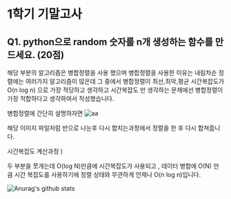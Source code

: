 1학기 기말고사
==============

Q1. python으로 random 숫자를 n개 생성하는 함수를 만드세요. (20점)
--------------------------------------------------------------

해당 부분의 알고리즘은 병합정렬을 사용 했으며 병합정렬을 사용한 이유는  내림차순 정렬에는
여러가지 알고리즘이 많은데 그 중에서 병합정렬이 최선,최악,평균 시간복잡도가 O(n log n) 으로 가장
적당하고 생각하고 시간복잡도 만 생각하는 문제에선 병합정렬이 가장 적합하다고 생각하여서 작성했습니다.


병합정렬에 간단히 설명하자면
![aa](https://user-images.githubusercontent.com/48937399/84622030-0f0f7000-af17-11ea-9e93-6e6b21eaed38.png)

해당 이미지 파일처럼 반으로 나눈후 다시 합치는과정에서 정렬을 한 후 다시 합쳐줍니다.

시간복잡도 계산과정 )

두 부분을 쪼개는데 O(log N)만큼에 시간복잡도가 사용되고 , 데이터 병합에 O(N) 만큼 시간 복잡도를 사용하기에 
정렬 상태와 무관하게 언제나 O(n log n)입니다.

![Anurag's github stats](https://github-readme-stats.vercel.app/api?username=JaeHyunL&show_icons=true&theme=radical)
